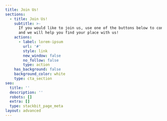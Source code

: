 ```yaml
---
title: Join Us!
sections:
  - title: Join Us!
    subtitle: >-
      If you would like to join us, use one of the buttons below to contact us,
      and we will help you find your place with us!
    actions:
      - label: lorem-ipsum
        url: '#'
        style: link
        new_window: false
        no_follow: false
        type: action
    has_background: false
    background_color: white
    type: cta_section
seo:
  title: ''
  description: ''
  robots: []
  extra: []
  type: stackbit_page_meta
layout: advanced
---
```

